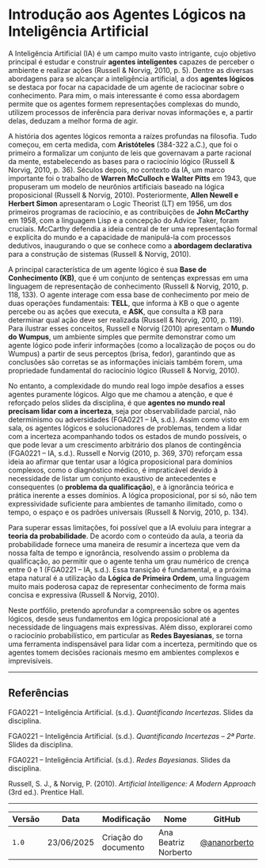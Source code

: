 
# Introdução aos Agentes Lógicos na Inteligência Artificial

A Inteligência Artificial (IA) é um campo muito vasto intrigante, cujo objetivo principal é estudar e construir **agentes inteligentes** capazes de perceber o ambiente e realizar ações (Russell & Norvig, 2010, p. 5). Dentre as diversas abordagens para se alcançar a inteligência artificial, a dos **agentes lógicos** se destaca por focar na capacidade de um agente de raciocinar sobre o conhecimento. Para mim, o mais interessante é como essa abordagem permite que os agentes formem representações complexas do mundo, utilizem processos de inferência para derivar novas informações e, a partir delas, deduzam a melhor forma de agir.

A história dos agentes lógicos remonta a raízes profundas na filosofia. Tudo começou, em certa medida, com **Aristóteles** (384-322 a.C.), que foi o primeiro a formalizar um conjunto de leis que governavam a parte racional da mente, estabelecendo as bases para o raciocínio lógico (Russell & Norvig, 2010, p. 36). Séculos depois, no contexto da IA, um marco importante foi o trabalho de **Warren McCulloch e Walter Pitts** em 1943, que propuseram um modelo de neurônios artificiais baseado na lógica proposicional (Russell & Norvig, 2010). Posteriormente, **Allen Newell e Herbert Simon** apresentaram o Logic Theorist (LT) em 1956, um dos primeiros programas de raciocínio, e as contribuições de **John McCarthy** em 1958, com a linguagem Lisp e a concepção do Advice Taker, foram cruciais. McCarthy defendia a ideia central de ter uma representação formal e explícita do mundo e a capacidade de manipulá-la com processos dedutivos, inaugurando o que se conhece como a **abordagem declarativa** para a construção de sistemas (Russell & Norvig, 2010).

A principal característica de um agente lógico é sua **Base de Conhecimento (KB)**, que é um conjunto de sentenças expressas em uma linguagem de representação de conhecimento (Russell & Norvig, 2010, p. 118, 133). O agente interage com essa base de conhecimento por meio de duas operações fundamentais: **TELL**, que informa à KB o que o agente percebe ou as ações que executa, e **ASK**, que consulta a KB para determinar qual ação deve ser realizada (Russell & Norvig, 2010, p. 119). Para ilustrar esses conceitos, Russell e Norvig (2010) apresentam o **Mundo do Wumpus**, um ambiente simples que permite demonstrar como um agente lógico pode inferir informações (como a localização de poços ou do Wumpus) a partir de seus perceptos (brisa, fedor), garantindo que as conclusões são corretas se as informações iniciais também forem, uma propriedade fundamental do raciocínio lógico (Russell & Norvig, 2010).

No entanto, a complexidade do mundo real logo impõe desafios a esses agentes puramente lógicos. Algo que me chamou a atenção, e que é reforçado pelos slides da disciplina, é que **agentes no mundo real precisam lidar com a incerteza**, seja por observabilidade parcial, não determinismo ou adversidades (FGA0221 – IA, s.d.). Assim como visto em sala, os agentes lógicos e solucionadores de problemas, tendem a lidar com a incerteza acompanhando todos os estados de mundo possíveis, o que pode levar a um crescimento arbitrário dos planos de contingência (FGA0221 – IA, s.d.). Russell e Norvig (2010, p. 369, 370) reforçam essa ideia ao afirmar que tentar usar a lógica proposicional para domínios complexos, como o diagnóstico médico, é impraticável devido à necessidade de listar um conjunto exaustivo de antecedentes e consequentes (o **problema da qualificação**), e à ignorância teórica e prática inerente a esses domínios. A lógica proposicional, por si só, não tem expressividade suficiente para ambientes de tamanho ilimitado, como o tempo, o espaço e os padrões universais (Russell & Norvig, 2010, p. 134).

Para superar essas limitações, foi possível que a IA evoluiu para integrar a **teoria da probabilidade**. De acordo com o conteúdo da aula, a teoria da probabilidade fornece uma maneira de resumir a incerteza que vem da nossa falta de tempo e ignorância, resolvendo assim o problema da qualificação, ao permitir que o agente tenha um grau numérico de crença entre 0 e 1 (FGA0221 – IA, s.d.). Essa transição é fundamental, e a próxima etapa natural é a utilização da **Lógica de Primeira Ordem**, uma linguagem muito mais poderosa capaz de representar conhecimento de forma mais concisa e expressiva (Russell & Norvig, 2010).

Neste portfólio, pretendo aprofundar a compreensão sobre os agentes lógicos, desde seus fundamentos em lógica proposicional até a necessidade de linguagens mais expressivas. Além disso, explorarei como o raciocínio probabilístico, em particular as **Redes Bayesianas**, se torna uma ferramenta indispensável para lidar com a incerteza, permitindo que os agentes tomem decisões racionais mesmo em ambientes complexos e imprevisíveis.

---

## Referências

FGA0221 – Inteligência Artificial. (s.d.). *Quantificando Incertezas*. Slides da disciplina.

FGA0221 – Inteligência Artificial. (s.d.). *Quantificando Incertezas – 2ª Parte*. Slides da disciplina.

FGA0221 – Inteligência Artificial. (s.d.). *Redes Bayesianas*. Slides da disciplina.

Russell, S. J., & Norvig, P. (2010). *Artificial Intelligence: A Modern Approach* (3rd ed.). Prentice Hall.

---

| Versão | Data       | Modificação         | Nome                 | GitHub                                      |
|--------|------------|---------------------|----------------------|---------------------------------------------|
| `1.0`  | 23/06/2025 | Criação do documento | Ana Beatriz Norberto | [@ananorberto](https://github.com/ananorberto) |

